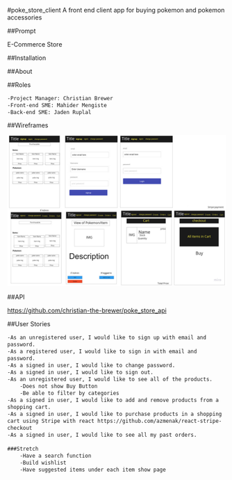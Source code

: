 #poke_store_client
A front end client app for buying pokemon and pokemon accessories 

##Prompt

E-Commerce Store

##Installation

##About

##Roles

    -Project Manager: Christian Brewer
    -Front-end SME: Mahider Mengiste
    -Back-end SME: Jaden Ruplal


##Wireframes

![ERD](resources/images/wireframe.jpg)


##API

https://github.com/christian-the-brewer/poke_store_api


##User Stories

    -As an unregistered user, I would like to sign up with email and password.
    -As a registered user, I would like to sign in with email and password.
    -As a signed in user, I would like to change password.
    -As a signed in user, I would like to sign out.
    -As an unregistered user, I would like to see all of the products.
        -Does not show Buy Button
        -Be able to filter by categories
    -As a signed in user, I would like to add and remove products from a shopping cart.
    -As a signed in user, I would like to purchase products in a shopping cart using Stripe with react https://github.com/azmenak/react-stripe-checkout
    -As a signed in user, I would like to see all my past orders.

    ###Stretch
        -Have a search function
        -Build wishlist
        -Have suggested items under each item show page


